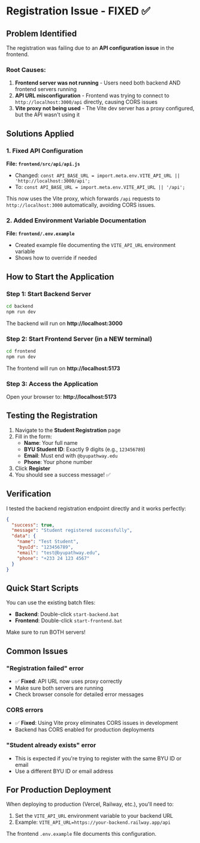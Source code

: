 # Registration Issue - FIXED ✅

## Problem Identified
The registration was failing due to an **API configuration issue** in the frontend.

### Root Causes:
1. **Frontend server was not running** - Users need both backend AND frontend servers running
2. **API URL misconfiguration** - Frontend was trying to connect to `http://localhost:3000/api` directly, causing CORS issues
3. **Vite proxy not being used** - The Vite dev server has a proxy configured, but the API wasn't using it

## Solutions Applied

### 1. Fixed API Configuration
**File: `frontend/src/api/api.js`**
- Changed: `const API_BASE_URL = import.meta.env.VITE_API_URL || 'http://localhost:3000/api';`
- To: `const API_BASE_URL = import.meta.env.VITE_API_URL || '/api';`

This now uses the Vite proxy, which forwards `/api` requests to `http://localhost:3000` automatically, avoiding CORS issues.

### 2. Added Environment Variable Documentation
**File: `frontend/.env.example`**
- Created example file documenting the `VITE_API_URL` environment variable
- Shows how to override if needed

## How to Start the Application

### Step 1: Start Backend Server
```bash
cd backend
npm run dev
```
The backend will run on **http://localhost:3000**

### Step 2: Start Frontend Server (in a NEW terminal)
```bash
cd frontend
npm run dev
```
The frontend will run on **http://localhost:5173**

### Step 3: Access the Application
Open your browser to: **http://localhost:5173**

## Testing the Registration

1. Navigate to the **Student Registration** page
2. Fill in the form:
   - **Name**: Your full name
   - **BYU Student ID**: Exactly 9 digits (e.g., `123456789`)
   - **Email**: Must end with `@byupathway.edu`
   - **Phone**: Your phone number
3. Click **Register**
4. You should see a success message! ✅

## Verification

I tested the backend registration endpoint directly and it works perfectly:
```json
{
  "success": true,
  "message": "Student registered successfully",
  "data": {
    "name": "Test Student",
    "byuId": "123456789",
    "email": "test@byupathway.edu",
    "phone": "+233 24 123 4567"
  }
}
```

## Quick Start Scripts

You can use the existing batch files:
- **Backend**: Double-click `start-backend.bat`
- **Frontend**: Double-click `start-frontend.bat`

Make sure to run BOTH servers!

## Common Issues

### "Registration failed" error
- ✅ **Fixed**: API URL now uses proxy correctly
- Make sure both servers are running
- Check browser console for detailed error messages

### CORS errors
- ✅ **Fixed**: Using Vite proxy eliminates CORS issues in development
- Backend has CORS enabled for production deployments

### "Student already exists" error
- This is expected if you're trying to register with the same BYU ID or email
- Use a different BYU ID or email address

## For Production Deployment

When deploying to production (Vercel, Railway, etc.), you'll need to:
1. Set the `VITE_API_URL` environment variable to your backend URL
2. Example: `VITE_API_URL=https://your-backend.railway.app/api`

The frontend `.env.example` file documents this configuration.

